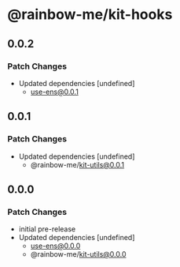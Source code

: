 # @rainbow-me/kit-hooks

## 0.0.2

### Patch Changes

- Updated dependencies [undefined]
  - use-ens@0.0.1

## 0.0.1

### Patch Changes

- Updated dependencies [undefined]
  - @rainbow-me/kit-utils@0.0.1

## 0.0.0

### Patch Changes

- initial pre-release
- Updated dependencies [undefined]
  - use-ens@0.0.0
  - @rainbow-me/kit-utils@0.0.0
